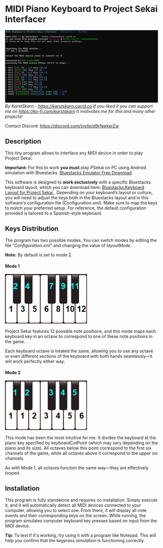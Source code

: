 # MIDI Piano Keyboard to Project Sekai Interfacer
![Program Screenshot](https://github.com/KarstSkarn/MIDI-Piano-Keyboard-Project-Sekai-Interfacer/blob/main/programscreenshot.png?raw=true "Program Screenshot")
*By KarstSkarn - https://karstskarn.carrd.co*
*If you liked it you can support me on https://ko-fi.com/karstskarn*
*It motivates me for this and many other projects!*


Contact Discord: https://discord.com/invite/d9rNwkerZw

## Description
This tiny program allows to interface any MIDI device in order to play Project Sekai. 

**Important:** For this to work **you must** play PSekai on PC using Android emulation with Bluestacks. [Bluestacks Emulator Free Download](https://www.bluestacks.com "Bluestacks Emulator Free Download")

This software is designed to **work exclusively** with a specific Bluestacks keyboard layout, which you can download here: [Bluestacks Keyboard Layout for Project Sekai ](https://github.com/KarstSkarn/Karst-PSekai-PC-Control-Scheme "Bluestacks Keyboard Layout for Project Sekai "). Depending on your keyboard’s layout or culture, you will need to adjust the keys both in the Bluestacks layout and in this software's configuration file (Configuration.xml). Make sure to map the keys to match your preferred setup. For reference, the default configuration provided is tailored to a Spanish-style keyboard.

## Keys Distribution

The program has two possible modes. You can switch modes by editing the file "*Configuration.xml*" and changing the value of *layoutMode*.

**Note:** By default is set to mode 2.

#### Mode 1

![](https://github.com/KarstSkarn/MIDI-Piano-Keyboard-Project-Sekai-Interfacer/blob/main/mode1.png?raw=true)

Project Sekai features 12 possible note positions, and this mode maps each keyboard key in an octave to correspond to one of these note positions in the game.

Each keyboard octave is treated the same, allowing you to use any octave or even different sections of the keyboard with both hands seamlessly—it will work perfectly either way.

#### Mode 2

![](https://github.com/KarstSkarn/MIDI-Piano-Keyboard-Project-Sekai-Interfacer/blob/main/mode2.png?raw=true)

This mode has been the most intuitive for me. It divides the keyboard at the piano key specified by keyboardCutPoint (which may vary depending on the piano and its size). All octaves below this point correspond to the first six channels of the game, while all octaves above it correspond to the upper six channels.

As with Mode 1, all octaves function the same way—they are effectively looped.

## Installation
This program is fully standalone and requires no installation. Simply execute it, and it will automatically detect all MIDI devices connected to your computer, allowing you to select one. From there, it will display all note events and their corresponding keys on the screen. While running, the program simulates computer keyboard key presses based on input from the MIDI device.

**Tip:** To test if it's working, try using it with a program like Notepad. This will help you confirm that the keypress simulation is functioning correctly.
